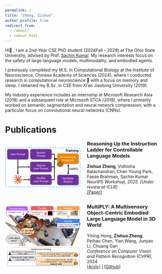 ```yaml
---
permalink: /
title: "Zheng, Zishuo"
author_profile: true
redirect_from: 
  - /about/
  - /about.html
---
```


Hi👋 , I am a 2nd-Year CSE PhD student (2024Fall - 2029) at The Ohio State University, advised by Prof. <a href="https://sites.google.com/view/sachinkumar" target="_blank">Sachin Kumar</a>. My research interests focus on the safety of large language models, multimodality, and embodied agents.

I previously completed my M.S. in Computational Biology at the Institute of Neuroscience, Chinese Academy of Sciences (2024), where I conducted research in computational neuroscience 🧠 with a focus on memory and sleep. I obtained my B.Sc. in CSE from Xi’an Jiaotong University (2019).

My industry experience includes an internship at Microsoft Research Asia (2018) and a subsequent role at Microsoft STCA (2019), where I primarily worked on semantic segmentation and neural network compression, with a particular focus on convolutional neural networks (CNNs).

Publications
======
<div style="display:flex;align-items:center;margin-bottom:30px;">
  <img src="../images/verih.png" alt="VerIH" style="width:250px;margin-right:20px;">
  <div class="paper-info">
    <h3 style="margin-top:0;">Reasoning Up the Instruction Ladder for Controllable Language Models</h3>
    <strong>Zishuo Zheng</strong>, Vidhisha Balachandran, Chan Young Park, Faeze Brahman, Sachin Kumar<br>
    <i>NeurIPS Workshop, 2025. [Under review at ICLR]</i><br>
    <a href="https://drive.google.com/file/d/1SA9e6EpqMRQh7GdMel3Z8MsLS-_MV5n8/view?usp=drive_link" target="_blank">[Paper]</a>
  </div>
</div>

<div style="display:flex;align-items:center;margin-bottom:30px;">
  <img src="../images/multiply.png" alt="MultiPLY" style="width:250px;margin-right:20px;">
  <div class="paper-info">
    <h3 style="margin-top:0;">MultiPLY: A Multisensory Object-Centric Embodied Large Language Model in 3D World</h3>
    Yining Hong, <strong>Zishuo Zheng</strong>, Peihao Chen, Yian Wang, Junyan Li, Chuang Gan<br>
    <i>Conference on Computer Vision and Pattern Recognition (CVPR)</i>, 2024<br>
    <a href="https://arxiv.org/abs/2401.08577" target="_blank">[Arxiv]</a> | 
    <a href="https://github.com/UMass-Embodied-AGI/MultiPLY" target="_blank">[Github]</a>
  </div>
</div>


